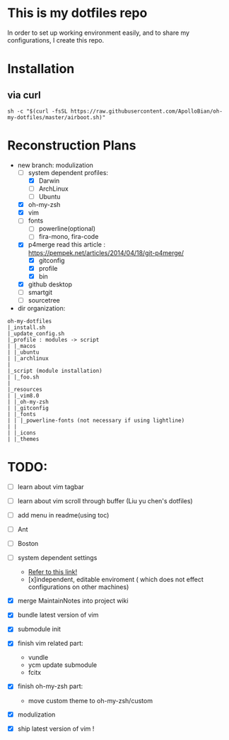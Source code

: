 # This is my dotfiles repo
In order to set up working environment easily, and to share my configurations, I create this repo.

# Installation
## via curl

```shell
sh -c "$(curl -fsSL https://raw.githubusercontent.com/ApolloBian/oh-my-dotfiles/master/airboot.sh)"
```

# Reconstruction Plans
 - new branch: modulization
    - [ ] system dependent profiles:
        - [x] Darwin 
        - [ ] ArchLinux
        - [ ] Ubuntu
    - [x] oh-my-zsh
    - [x] vim
    - [ ] fonts
        - [ ] powerline(optional)
        - [ ] fira-mono, fira-code
    - [x] p4merge read this article : https://pempek.net/articles/2014/04/18/git-p4merge/
        - [x] gitconfig
        - [x] profile
        - [x] bin
    - [x] github desktop
    - [ ] smartgit
    - [ ] sourcetree

 - dir organization:
```
oh-my-dotfiles
|_install.sh
|_update_config.sh
|_profile : modules -> script
| |_macos
| |_ubuntu
| |_archlinux
|
|_script (module installation)
| |_foo.sh
|
|_resources
| |_vim8.0
| |_oh-my-zsh
| |_gitconfig    
| |_fonts
| | |_powerline-fonts (not necessary if using lightline)
| | 
| |_icons
| |_themes
```


# TODO:
 - [ ] learn about vim tagbar
 - [ ] learn about vim scroll through buffer (Liu yu chen's dotfiles)
 - [ ] add menu in readme(using toc)
 - [ ] Ant
 - [ ] Boston
 - [ ] system dependent settings
    - [Refer to this link!](https://github.com/Leoyzen/dotfiles)
    - [x]independent, editable enviroment ( which does not effect configurations on other machines)
 - [x] merge MaintainNotes into project wiki
 - [x] bundle latest version of vim
 - [x] submodule init
 - [x] finish vim related part:
    - vundle
    - ycm update submodule
    - fcitx
 - [x] finish oh-my-zsh part:
    - move custom theme to oh-my-zsh/custom
 - [x] modulization
 - [x] ship latest version of vim !


